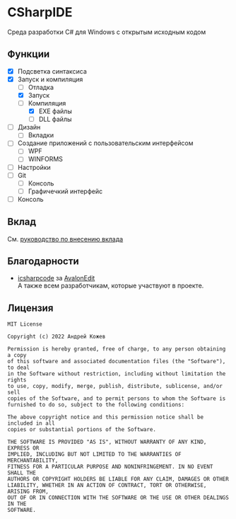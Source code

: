 # CSharpIDE
 Среда разработки C# для Windows с открытым исходным кодом
## Функции
- [x] Подсветка синтаксиса
- [x] Запуск и компиляция
    - [ ] Отладка
    - [x] Запуск
    - [ ] Компиляция
        - [x] EXE файлы
        - [ ] DLL файлы
- [ ] Дизайн
    - [ ] Вкладки
- [ ] Создание приложений с пользовательским интерфейсом
    - [ ] WPF
    - [ ] WINFORMS
- [ ] Настройки
- [ ] Git
    - [ ] Консоль
    - [ ] Графичечкий интерфейс
- [ ] Консоль
## Вклад
См. [руководство по внесению вклада](/CONTRIBUTING.md)
## Благодарности
+ [icsharpcode](https://github.com/icsharpcode) за [AvalonEdit](https://github.com/icsharpcode/AvalonEdit)  
А также всем разработчикам, которые участвуют в проекте.
## Лицензия
```
MIT License

Copyright (c) 2022 Андрей Кожев

Permission is hereby granted, free of charge, to any person obtaining a copy
of this software and associated documentation files (the "Software"), to deal
in the Software without restriction, including without limitation the rights
to use, copy, modify, merge, publish, distribute, sublicense, and/or sell
copies of the Software, and to permit persons to whom the Software is
furnished to do so, subject to the following conditions:

The above copyright notice and this permission notice shall be included in all
copies or substantial portions of the Software.

THE SOFTWARE IS PROVIDED "AS IS", WITHOUT WARRANTY OF ANY KIND, EXPRESS OR
IMPLIED, INCLUDING BUT NOT LIMITED TO THE WARRANTIES OF MERCHANTABILITY,
FITNESS FOR A PARTICULAR PURPOSE AND NONINFRINGEMENT. IN NO EVENT SHALL THE
AUTHORS OR COPYRIGHT HOLDERS BE LIABLE FOR ANY CLAIM, DAMAGES OR OTHER
LIABILITY, WHETHER IN AN ACTION OF CONTRACT, TORT OR OTHERWISE, ARISING FROM,
OUT OF OR IN CONNECTION WITH THE SOFTWARE OR THE USE OR OTHER DEALINGS IN THE
SOFTWARE.
```
